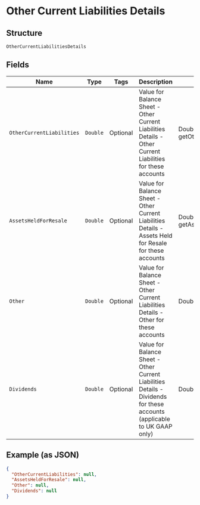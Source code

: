 
# Other Current Liabilities Details

## Structure

`OtherCurrentLiabilitiesDetails`

## Fields

| Name | Type | Tags | Description | Getter | Setter |
|  --- | --- | --- | --- | --- | --- |
| `OtherCurrentLiabilities` | `Double` | Optional | Value for Balance Sheet - Other Current Liabilities Details - Other Current Liabilities for these accounts | Double getOtherCurrentLiabilities() | setOtherCurrentLiabilities(Double otherCurrentLiabilities) |
| `AssetsHeldForResale` | `Double` | Optional | Value for Balance Sheet - Other Current Liabilities Details - Assets Held for Resale for these accounts | Double getAssetsHeldForResale() | setAssetsHeldForResale(Double assetsHeldForResale) |
| `Other` | `Double` | Optional | Value for Balance Sheet - Other Current Liabilities Details - Other for these accounts | Double getOther() | setOther(Double other) |
| `Dividends` | `Double` | Optional | Value for Balance Sheet - Other Current Liabilities Details - Dividends for these accounts (applicable to UK GAAP only) | Double getDividends() | setDividends(Double dividends) |

## Example (as JSON)

```json
{
  "OtherCurrentLiabilities": null,
  "AssetsHeldForResale": null,
  "Other": null,
  "Dividends": null
}
```

